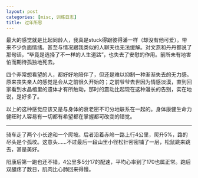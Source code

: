 ```yaml
---
layout: post
categories: [misc, 训练日志]
title: 过年所思
---
```


最大的感觉就是比起同龄人，我真是stuck得跟彼得潘一样（却没有他可爱）。带来不少负面情绪。甚至与情况跟我类似的人聊天也无法缓解。对文燕和丹丹都说了那句话，“毕竟是选择了不一样的人生道路”，也失去了安慰的作用。前所未有地害怕而期待孤独地死去。

四个非常想看望的人，都好好地陪伴了，但还是难以抑制一种渐渐失去的无力感。原来丧失亲人的感觉是会从之前很久开始的；之前爷爷去世因为情感淡漠，直到回家看到水晶棺里的遗体才有所触动，那时的震动比起现在这种漫长的告别，实在地说，是好多了。

以上的这种感觉应该又是与身体的衰老密不可分地联系在一起的。身体康健生命力健旺时人容易有一切都有希望都在掌握都可改变的错觉。

---

骑车走了两个小长途和一个爬坡。后者沿着赤岭一路上行4公里，爬升5%，路的尽头是个孤坟。这意头……不过最后一段山里小径松针密密铺了一层，松鼠跳来跳去，甚是美好。

阳康后第一跑也还不错，4公里多5分17的配速，平均心率到了170也属正常。跑后双腿疼了数日，肌肉比心肺回来得慢。
